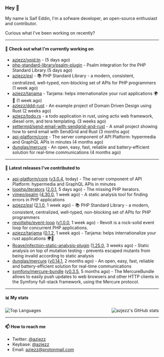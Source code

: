 ### Hey 👋

My name is Saif Eddin, I'm a sofware developer, an open-source enthusiast and contributor.

Curious what I've been working on recently?

---

#### 👷 Check out what I'm currently working on

- [azjezz/void.tn](https://github.com/azjezz/void.tn) -  (5 days ago)
- [php-standard-library/psalm-plugin](https://github.com/php-standard-library/psalm-plugin) - Psalm integration for the PHP Standard Library (5 days ago)
- [azjezz/psl](https://github.com/azjezz/psl) - 📚 PHP Standard Library - a modern, consistent, centralized, well-typed, non-blocking set of APIs for PHP programmers (1 week ago)
- [azjezz/tarjama](https://github.com/azjezz/tarjama) - Tarjama: helps internationalize your rust applications 🌍🦀 (1 week ago)
- [azjezz/ddd-rust](https://github.com/azjezz/ddd-rust) - An example project of Domain Driven Design using Rust (2 weeks ago)
- [azjezz/todo.rs](https://github.com/azjezz/todo.rs) - a todo application in rust, using actix web framework, diesel orm, and tera templating. (3 weeks ago)
- [settermjd/send-email-with-sendgrid-and-rust](https://github.com/settermjd/send-email-with-sendgrid-and-rust) - A small project showing how to send email with SendGrid and Rust (3 months ago)
- [api-platform/core](https://github.com/api-platform/core) - The server component of API Platform: hypermedia and GraphQL APIs in minutes (4 months ago)
- [dunglas/mercure](https://github.com/dunglas/mercure) - An open, easy, fast, reliable and battery-efficient solution for real-time communications (4 months ago)

---

#### 🔭 Latest releases I've contributed to

- [api-platform/core](https://github.com/api-platform/core) ([v3.0.4](https://github.com/api-platform/core/releases/tag/v3.0.4), today) - The server component of API Platform: hypermedia and GraphQL APIs in minutes
- [loophp/iterators](https://github.com/loophp/iterators) ([2.0.1](https://github.com/loophp/iterators/releases/tag/2.0.1), 5 days ago) - The missing PHP iterators.
- [vimeo/psalm](https://github.com/vimeo/psalm) ([4.30.0](https://github.com/vimeo/psalm/releases/tag/4.30.0), 1 week ago) - A static analysis tool for finding errors in PHP applications
- [azjezz/psl](https://github.com/azjezz/psl) ([2.1.0](https://github.com/azjezz/psl/releases/tag/2.1.0), 1 week ago) - 📚 PHP Standard Library - a modern, consistent, centralized, well-typed, non-blocking set of APIs for PHP programmers
- [revoltphp/event-loop](https://github.com/revoltphp/event-loop) ([v1.0.0](https://github.com/revoltphp/event-loop/releases/tag/v1.0.0), 1 week ago) - Revolt is a rock-solid event loop for concurrent PHP applications.
- [azjezz/tarjama](https://github.com/azjezz/tarjama) ([0.1.2](https://github.com/azjezz/tarjama/releases/tag/0.1.2), 1 week ago) - Tarjama: helps internationalize your rust applications 🌍🦀
- [Roave/infection-static-analysis-plugin](https://github.com/Roave/infection-static-analysis-plugin) ([1.25.0](https://github.com/Roave/infection-static-analysis-plugin/releases/tag/1.25.0), 3 weeks ago) - Static analysis on top of mutation testing - prevents escaped mutants from being invalid according to static analysis
- [dunglas/mercure](https://github.com/dunglas/mercure) ([v0.14.1](https://github.com/dunglas/mercure/releases/tag/v0.14.1), 2 months ago) - An open, easy, fast, reliable and battery-efficient solution for real-time communications
- [symfony/mercure-bundle](https://github.com/symfony/mercure-bundle) ([v0.3.5](https://github.com/symfony/mercure-bundle/releases/tag/v0.3.5), 5 months ago) - The MercureBundle allows to easily push updates to web browsers and other HTTP clients in the Symfony full-stack framework, using the Mercure protocol.

---

#### 📊 My stats

<img align="right" alt="azjezz's GitHub stats" src="https://github-readme-stats.vercel.app/api?username=azjezz&count_private=1&show_icons=true&" />

![Top Languages](https://github-readme-stats.vercel.app/api/top-langs/?username=azjezz)

---

#### 📫 How to reach me

- Twitter: [@azjezz](https://twitter.com/azjezz)
- Keybase: [@azjezz](https://keybase.io/azjezz)
- Email: [azjezz@protonmail.com](mailto://azjezz@protonmail.com)
